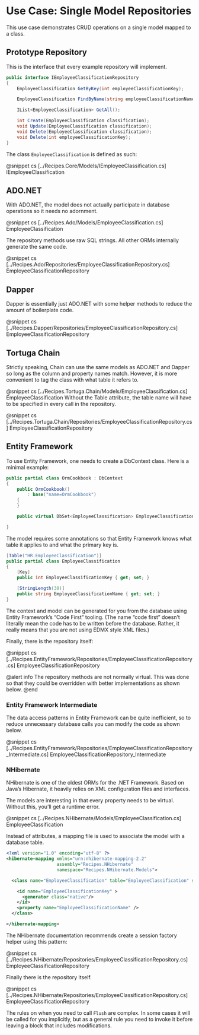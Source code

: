 ﻿# Use Case: Single Model Repositories

This use case demonstrates CRUD operations on a single model mapped to a class. 

## Prototype Repository


This is the interface that every example repository will implement. 

```cs
public interface IEmployeeClassificationRepository
{
	EmployeeClassification GetByKey(int employeeClassificationKey);

	EmployeeClassification FindByName(string employeeClassificationName);

	IList<EmployeeClassification> GetAll();

	int Create(EmployeeClassification classification);
	void Update(EmployeeClassification classification);
	void Delete(EmployeeClassification classification);
	void Delete(int employeeClassificationKey);
}
```

The class `EmployeeClassification` is defined as such:

@snippet cs [../Recipes.Core/Models/IEmployeeClassification.cs] IEmployeeClassification


## ADO.NET

With ADO.NET, the model does not actually participate in database operations so it needs no adornment.

@snippet cs [../Recipes.Ado/Models/EmployeeClassification.cs] EmployeeClassification

The repository methods use raw SQL strings. All other ORMs internally generate the same code. 

@snippet cs [../Recipes.Ado/Repositories/EmployeeClassificationRepository.cs] EmployeeClassificationRepository

## Dapper

Dapper is essentially just ADO.NET with some helper methods to reduce the amount of boilerplate code.

@snippet cs [../Recipes.Dapper/Repositories/EmployeeClassificationRepository.cs] EmployeeClassificationRepository

## Tortuga Chain

Strictly speaking, Chain can use the same models as ADO.NET and Dapper so long as the column and property names match. However, it is more convenient to tag the class with what table it refers to.

@snippet cs [../Recipes.Tortuga.Chain/Models/EmployeeClassification.cs] EmployeeClassification
Without the Table attribute, the table name will have to be specified in every call in the repository.


@snippet cs [../Recipes.Tortuga.Chain/Repositories/EmployeeClassificationRepository.cs] EmployeeClassificationRepository


## Entity Framework

To use Entity Framework, one needs to create a DbContext class. Here is a minimal example:

```csharp
public partial class OrmCookbook : DbContext
{
    public OrmCookbook()
        : base("name=OrmCookbook")
    {
    }

    public virtual DbSet<EmployeeClassification> EmployeeClassifications { get; set; }

}
```

The model requires some annotations so that Entity Framework knows what table it applies to and what the primary key is.

```csharp
[Table("HR.EmployeeClassification")]
public partial class EmployeeClassification
{
    [Key]
    public int EmployeeClassificationKey { get; set; }

    [StringLength(30)]
    public string EmployeeClassificationName { get; set; }
}
```

The context and model can be generated for you from the database using Entity Framework’s “Code First” tooling. (The name “code first” doesn’t literally mean the code has to be written before the database. Rather, it really means that you are not using EDMX style XML files.)

Finally, there is the repository itself:

@snippet cs [../Recipes.EntityFramework/Repositories/EmployeeClassificationRepository.cs] EmployeeClassificationRepository

@alert info
The repository methods are not normally virtual. This was done so that they could be overridden with better implementations as shown below.
@end

### Entity Framework Intermediate

The data access patterns in Entity Framework can be quite inefficient, so to reduce unnecessary database calls you can modify the code as shown below.

@snippet cs [../Recipes.EntityFramework/Repositories/EmployeeClassificationRepository_Intermediate.cs] EmployeeClassificationRepository_Intermediate

### NHibernate

NHibernate is one of the oldest ORMs for the .NET Framework. Based on Java’s Hibernate, it heavily relies on XML configuration files and interfaces.

The models are interesting in that every property needs to be virtual. Without this, you’ll get a runtime error.

@snippet cs [../Recipes.NHibernate/Models/EmployeeClassification.cs] EmployeeClassification

Instead of attributes, a mapping file is used to associate the model with a database table.

```xml
<?xml version="1.0" encoding="utf-8" ?>
<hibernate-mapping xmlns="urn:nhibernate-mapping-2.2"
                   assembly="Recipes.NHibernate"
                   namespace="Recipes.NHibernate.Models">

  <class name="EmployeeClassification" table="EmployeeClassification" schema="HR">

    <id name="EmployeeClassificationKey" >
      <generator class="native"/>
    </id>
    <property name="EmployeeClassificationName" />
  </class>

</hibernate-mapping>
```

The NHibernate documentation recommends create a session factory helper using this pattern:

@snippet cs [../Recipes.NHibernate/Repositories/EmployeeClassificationRepository.cs] EmployeeClassificationRepository

Finally there is the repository itself.

@snippet cs [../Recipes.NHibernate/Repositories/EmployeeClassificationRepository.cs] EmployeeClassificationRepository

The rules on when you need to call `Flush` are complex. In some cases it will be called for you implicitly, but as a general rule you need to invoke it before leaving a block that includes modifications.


